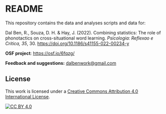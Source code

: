 # README

This repository contains the data and analyses scripts and data for:

Dal Ben, R., Souza, D. H. & Hay, J. (2022). Combining statistics: The role of phonotactics on cross-situational word learning. *Psicologia: Reflexao e Critica, 35*, 30. https://doi.org/10.1186/s41155-022-00234-y

**OSF project**: https://osf.io/6fqzg/

**Feedback and suggestions:** <dalbenwork@gmail.com>

## License
This work is licensed under a
[Creative Commons Attribution 4.0 International License][cc-by].

[![CC BY 4.0][cc-by-image]][cc-by]

[cc-by]: http://creativecommons.org/licenses/by/4.0/
[cc-by-image]: https://i.creativecommons.org/l/by/4.0/88x31.png
[cc-by-shield]: https://img.shields.io/badge/License-CC%20BY%204.0-lightgrey.svg

